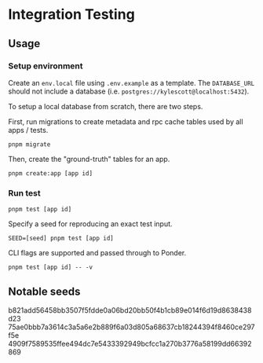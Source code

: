 # Integration Testing

## Usage

### Setup environment

Create an `env.local` file using `.env.example` as a template. The `DATABASE_URL` should not include a database (i.e. `postgres://kylescott@localhost:5432`).

To setup a local database from scratch, there are two steps.

First, run migrations to create metadata and rpc cache tables used by all apps / tests.

```pnpm migrate```

Then, create the "ground-truth" tables for an app.

```pnpm create:app [app id]```

### Run test

```pnpm test [app id]```

Specify a seed for reproducing an exact test input.

```SEED=[seed] pnpm test [app id]```

CLI flags are supported and passed through to Ponder.

```pnpm test [app id] -- -v```

## Notable seeds

b821add56458bb3507f5fdde0a06bd20bb50f4b1cb89e014f6d19d8638438d23
75ae0bbb7a3614c3a5a6e2b889f6a03d805a68637cb18244394f8460ce297f5e
4909f7589535ffee494dc7e5433392949bcfcc1a270b3776a58199dd66392869
